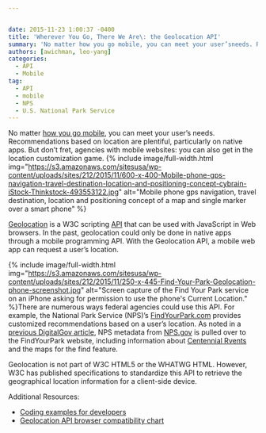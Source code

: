 ```yaml
---


date: 2015-11-23 1:00:37 -0400
title: 'Wherever You Go, There We Are\: the Geolocation API'
summary: 'No matter how you go mobile, you can meet your user’sneeds. Recommendations based on location are plentiful, particularly on native apps. But don&rsquo;t fret, agencies with mobile websites\: you can also get in the location customization game. Geolocation is a W3C scripting API that can be used with JavaScript in Web browsers. In the'
authors: [awichman, leo-yang]
categories:
  - API
  - Mobile
tag:
  - API
  - mobile
  - NPS
  - U.S. National Park Service
---
```


No matter [how you go mobile](https://www.WHATEVER/2015/10/07/is-your-agency-winning-its-mobile-moments/), you can meet your user’s needs. Recommendations based on location are plentiful, particularly on native apps. But don’t fret, agencies with mobile websites: you can also get in the location customization game. 
{% include image/full-width.html img="https://s3.amazonaws.com/sitesusa/wp-content/uploads/sites/212/2015/11/600-x-400-Mobile-phone-gps-navigation-travel-destination-location-and-positioning-concept-cybrain-iStock-Thinkstock-493553122.jpg" alt="Mobile phone gps navigation, travel destination, location and positioning concept of a map and single marker over a smart phone" %} 

[Geolocation](http://dev.w3.org/geo/api/spec-source.html) is a W3C scripting [API](https://www.WHATEVER/2013/04/30/apis-in-government/) that can be used with JavaScript in Web browsers. In the past, geolocation could only be done in native apps through a mobile programming API. With the Geolocation API, a mobile web app can request a user’s location.


{% include image/full-width.html img="https://s3.amazonaws.com/sitesusa/wp-content/uploads/sites/212/2015/11/250-x-445-Find-Your-Park-Geolocation-phone-screenshot.jpg" alt="Screen capture of the Find Your Park service on an iPhone asking for permission to use the phone's Current Location." %}There are numerous ways federal agencies could use this API. For example, the National Park Service (NPS)’s [FindYourPark.com](http://findyourpark.com/find) provides customized recommendations based on a user’s location. As noted in a [previous DigitalGov article](https://www.WHATEVER/2015/06/30/celebrating-parks-creating-connections-nps-prepares-for-2016-centennial/), NPS metadata from [NPS.gov](http://www.nps.gov/index.htm) is pulled over to the FindYourPark website, including information about [Centennial Rvents](http://findyourpark.com/find#centennial_events) and the maps for the find feature.

Geolocation is not part of W3C HTML5 or the WHATWG HTML. However, W3C has published specifications to standardize this API to retrieve the geographical location information for a client-side device.

Additional Resources:

  * [Coding examples for developers](http://www.w3schools.com/HTML/html5_geolocation.asp) 
  * [Geolocation API browser compatibility chart](http://caniuse.com/#feat=geolocation)